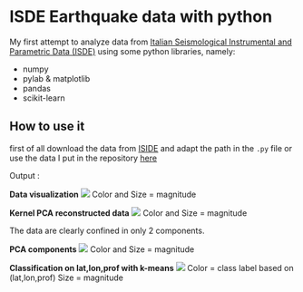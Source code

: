 # ISDE Earthquake data with python

My first attempt to analyze data from [Italian Seismological Instrumental and Parametric Data (ISDE)](http://iside.rm.ingv.it/) using some python libraries, namely:

- numpy
- pylab & matplotlib
- pandas
- scikit-learn

## How to use it

first of all download the data from [ISIDE](http://iside.rm.ingv.it/) and adapt the path in the `.py` file or use the data I put in the repository [here](https://raw2.github.com/kidpixo/isde_data_analisys_python/master/events.csv)

Output :

**Data visualization**
![](https://dl.dropboxusercontent.com/u/4762299/github_img/isde_data_analisys_python/XYZ_data_plot.png)
Color and Size = magnitude

**Kernel PCA reconstructed data**
![](https://dl.dropboxusercontent.com/u/4762299/github_img/isde_data_analisys_python/KPCA_reconstructed.png)
Color and Size = magnitude

The data are clearly confined in only 2 components.

**PCA components**
![](https://dl.dropboxusercontent.com/u/4762299/github_img/isde_data_analisys_python/PCA_components.png)
Color and Size = magnitude

**Classification on lat,lon,prof with k-means**
![](https://dl.dropboxusercontent.com/u/4762299/github_img/isde_data_analisys_python/kmeans_classes.png)
Color = class label based on (lat,lon,prof)
Size = magnitude